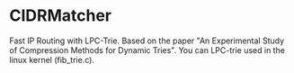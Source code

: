 # CIDRMatcher
Fast IP Routing with LPC-Trie. Based on the paper "An Experimental Study of Compression Methods for Dynamic Tries".
You can LPC-trie used in the linux kernel (fib_trie.c).
